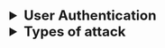 <details >
 <summary style="font-size: x-large; font-weight: bold">User Authentication</summary>

<details >
 <summary style="font-size: large; font-weight: bold">Backend Aspect</summary>
![img_22.png](img_22.png)

### Session
1. Stateful
2. Good for Monolithic Application
3. Latency issue
4. The Server has full control on closing the session
![img_21.png](img_21.png)

### JWT
1. Stateless
2. Good for Microservice Application
3. Server cannot revoke the token

![img_23.png](img_23.png)
#### HMAC
Single Key
![img_24.png](img_24.png)

### RSA or ECDSA
![img_25.png](img_25.png)

Referred Videos: 
1. https://www.youtube.com/watch?v=fyTxwIa-1U0
2. https://www.youtube.com/watch?v=UBUNrFtufWo

</details>


<details >
 <summary style="font-size: large; font-weight: bold">Frontend Aspect</summary>

1. In Session based authentication use cookies with HTTP-only.


2. Securely handling JWT tokens on the frontend is critical to maintaining the security of your application. Follow these best practices:

### 1. **Token Storage**
- **Avoid Local Storage**: Storing JWTs in local storage exposes them to cross-site scripting (XSS) attacks.
- **Use HTTP-Only Cookies**: Prefer storing JWTs in secure, HTTP-only cookies. These cookies cannot be accessed via JavaScript, reducing the risk of XSS attacks.

### 2. **Secure Transmission**
- **Always Use HTTPS**: Ensure all communication between your frontend and backend is encrypted using HTTPS to prevent man-in-the-middle (MITM) attacks.

### 3. **Token Expiration and Renewal**
- Set short expiration times for JWTs and implement **refresh tokens** securely for renewing expired access tokens.
- Store refresh tokens only in HTTP-only, secure cookies.

### 4. **Restrict Scope**
- Minimize the data stored in the JWT payload. Avoid sensitive information.
- Use claim-based scopes to restrict token usage to specific resources and operations.

### 6. **Prevent CSRF Attacks**
- Use CSRF tokens when JWTs are stored in cookies.
- Implement CORS policies that only allow requests from trusted origins.

### 7. **Logout and Revoke Tokens**
- Provide a way to revoke refresh tokens in case of a logout or breach.
- Use `iat` (issued at) claim and maintain a token blacklist on the server to invalidate tokens when necessary.

### 8. **Limit Token Lifespan**
- Use short-lived access tokens with strict expiration times.
- Regularly rotate keys used to sign the tokens and handle key expiration using `kid` in the header.

TODO: Read this in spare time: https://hasura.io/blog/best-practices-of-using-jwt-with-graphql
</details>

</details>


<details >
 <summary style="font-size: x-large; font-weight: bold">Types of attack</summary>

1. XSS 
2. CSRF 
3. IFrame Protection 
4. Security Headers 
5. Client-Storage Security 
6. Secure Communication (HTTPS)
7. Dependency Security 
8. Compliance and Regulations 
9. Input Validation and Sanitization 
10. Server-Side Request Forgery (SSRF)
11. Server-side JavaScript Injection (SSJI)
12. Feature Policy | Permissions-Policy 
13. Subresource Integrity (SRI)
14. Cross-Origin Resource Sharing (CORS)


<details >
 <summary style="font-size: large; font-weight: bold">XSS(Cross-Site Scripting)</summary>

![img.png](img.png)

### Type vulnerability
1. User session hacking
2. Unauthorized activities
3. Capturing keystrokes
4. Stealing critical information
5. Phishing attack

### How this attacks are possible?
1. If user is able to insert any script(JS) into your website then they can render there HTML,CSS & JS which can mimic like your website and do sort of attack mentioned here
2. This mostly happen through user input

![img_1.png](img_1.png)
https://github.com/namastedev/namaste-frontend-system-design/blob/master/Security/XSS/vulnerability/example1.html


<details >
 <summary style="font-size: large; font-weight: bold">User Session Hacking</summary>

```html
<!DOCTYPE html>
<html lang="en">
<head>
    <meta charset="UTF-8">
    <meta http-equiv="X-UA-Compatible" content="IE=edge">
    <meta name="viewport" content="width=device-width, initial-scale=1.0">
    <title>XSS Example</title>
</head>
<body>

<!-- Vulnerable Code -->
<div>
    Welcome, <span id="username"></span>!
 </div>

<script>
    // Function to set a cookie, mostly this will be set from server
    function setCookie(name, value, days) {
        const date = new Date();
        date.setTime(date.getTime() + (days * 24 * 60 * 60 * 1000));
        const expires = "expires=" + date.toUTCString();
        document.cookie = name + "=" + value + ";" + expires + ";path=/";
    }

    // Example: Set a cookie named "exampleCookie" with value "Hello, Cookie!" that expires in 7 days
    setCookie("exampleCookie", "Hello, Cookie!", 7);
</script>

<!-- Vulnerable Code -->
<script>
    const params = new URLSearchParams(window.location.search);
    const name = params.get('name');
    document.getElementById('username').innerHTML = `${name}`;
 </script>

</body>
</html>
```

Here user can pass malicious code in url param like below. We need to use `encodeURIComponent` to encode below code, so that special character interpreted correctly
![img_2.png](img_2.png)

Hacker able to hit his own server with our user cookies information. Cookies can be holding authorization details
which will help hacker to hijack the user session
![img_3.png](img_3.png)
User cookies hijacked by hacker.
![img_4.png](img_4.png)
</details>


<details >
 <summary style="font-size: large; font-weight: bold">Unauthorized activities</summary>

```html
<!DOCTYPE html>
<html lang="en">
  <head>
    <meta charset="UTF-8" />
    <meta http-equiv="X-UA-Compatible" content="IE=edge" />
    <meta name="viewport" content="width=device-width, initial-scale=1.0" />
    <title>XSS Example</title>
  </head>
  <body>
    <!-- Vulnerable Code -->
    <div>
      Welcome, <span id="username"></span>! TimeZone,
      <span id="timezone"></span>!
    </div>

    <script>
      // Function to set a cookie, mostly this will be set from server
      function setCookie(name, value, days) {
        const date = new Date();
        date.setTime(date.getTime() + days * 24 * 60 * 60 * 1000);
        const expires = "expires=" + date.toUTCString();
        document.cookie = name + "=" + value + ";" + expires + ";path=/";
      }

      // Example: Set a cookie named "exampleCookie" with value "Hello, Cookie!" that expires in 7 days
      setCookie("exampleCookie", "Hello, Cookie!", 7);
    </script>

    <!-- Vulnerable Code -->
    <script>
      const params = new URLSearchParams(window.location.search);
      const name = params.get("name");
      document.getElementById("username").innerHTML = name;
    </script>

    <script>
      function createPost(title, description) {
        var xhr = new XMLHttpRequest();
        xhr.open("POST", '/post', true);
        console.log(document.cookie);
        xhr.withCredentials = true;
        xhr.setRequestHeader(
          "Content-type",
          "application/x-www-form-urlencoded"
        );
        xhr.send(`txtName=${title}&mtxMessage=${description}`);
      }
    </script>
  </body>
</html>
```

![img_5.png](img_5.png)


Since Hacker was able to hit his own server with our user cookies information. So any unauthorized activities can be done by hacker.
</details>


<details >
 <summary style="font-size: large; font-weight: bold">Capturing Key strokes</summary>

Just like session we can pass malicious code which can track our user keystrokes activities and send it to hacker server
![img_6.png](img_6.png)
![img_7.png](img_7.png)
</details>


<details >
 <summary style="font-size: large; font-weight: bold">Stealing critical information</summary>

Same like above we can pass malicious code in params and it steals all user details by tacking whole HTML page
![img_8.png](img_8.png)
![img_9.png](img_9.png)
</details>


<details >
 <summary style="font-size: large; font-weight: bold">Phishing attack</summary>

Again like above malicious form was injected through params and now user was tricked thinking this real form and
might share their username and password which be sent to hacker
![img_10.png](img_10.png)
![img_12.png](img_12.png)
![img_13.png](img_13.png)
![img_11.png](img_11.png)
</details>


### Mitigation
1. List all possible way to take input 
2. In place of of innerHTML with “textContent” (For Older Browsers)
3. Escaping 
4. Use library like React 
5. Sanitize using DOMPurify 
6. CSP Headers (Content Security Policy)
7. Avoid using eval

![img_14.png](img_14.png)


<details >
 <summary style="font-size: large; font-weight: bold">Content Security Policy(CSP)</summary>


<details >
 <summary style="font-size: medium; font-weight: bold">Allowed Sources</summary>

```js
const express = require("express");

const PORT = 3010;
const app = express();

//CSP middleware
app.use((req, res, next) => {
    res.setHeader(
        'Content-Security-Policy',
        "default-src 'self';" + 
        "script-src 'self' http://unsecure.com;"
    );
    next();
})

app.use(express.static('public'));

app.get('/', (req, res) => {
    console.log(req.url);
    res.sendFile(__dirname + '/index.html');
});

app.listen(PORT, () => {
    console.log(`Server started at http://locolhost:${PORT}`);
});
```

- We above CSP policy `"default-src 'self';"` we can make sure that we don't allow any other source to load anything like images, js etc.
- If we want to allow any other sources then we add `script-src 'self' http://unsecure.com;`


Without Any CSP policy, we are able to load linked image here
![img_15.png](img_15.png)

With CSP policy, it was restricted
![img_16.png](img_16.png)
</details>


<details >
 <summary style="font-size: medium; font-weight: bold">Script Nonce</summary>

Middleware
```js
app.use((req, res, next) => {
    res.setHeader(
        'Content-Security-Policy',
        "default-src 'self';" + 
        "script-src 'self' 'nonce-randomKey' 'unsafe-inline' http://unsecure.com;"
    );
    next();
})
```

```html
<!DOCTYPE html>
<html lang="en">
<head>
    <meta charset="UTF-8">
    <meta name="viewport" content="width=device-width, initial-scale=1.0">
    <title>Document</title>
    <script src="http://unsecure.com/abc.js"></script>
    
    //script with nonce
    <script nonce="randomKey">
        console.log('My trusted code!')
    </script>

    <script>
        console.log('My non-trusted code!')
    </script>
</head>
<body>
    <h1>Page for CORS demo!</h1>
    <img src="https://media.licdn.com/dms/image/D5603AQGR_C2oAwVRBQ/profile-displayphoto-shrink_800_800/0/1673037498537?e=1707955200&v=beta&t=203QmhfiuDGKmUJORGy-qw-RKJQAtMzeTjw3sDR3xbo" />
</body>
</html>
```

Here with above CSP set are able to execute only `trusted code` which has `nonce` set
![img_18.png](img_18.png)
![img_20.png](img_20.png)
![img_19.png](img_19.png)
</details>


<details >
 <summary style="font-size: medium; font-weight: bold">Report-only mode</summary>

- Works only on HTTPS
- `report-to default; report-uri URL`
</details>

</details>

</details>


<details >
 <summary style="font-size: large; font-weight: bold">Cross-Site Request Forgery (CSRF)</summary>

![img_28.png](img_28.png)
![img_29.png](img_29.png)

1. If you click on any such phishing link like above it will redirect you to your bank website, 
then scammer can steal your money if you are logged in to your bank website.  
2. Scammer can steal your money by making `GET` or `POST` request in whatever way your API is designed. 
Since you are already logged in to your bank website, session or JWT will be sent to server and since 
these REST API call are Stateless, so it does not really matter how you call these API, it won't be able to identify any phishing call.

![img_26.png](img_26.png)

![img_27.png](img_27.png)

1. `GET` request are quite simple to make, hence never design your APIs where modification are done by `GET` request
2. `POST` request are more complex to make, but they can also be done by hiding `acc` and `amount` information in hidden input
like in the above example 

### Mitigations

1. Anti-CSRF token
    1. Each we logged into the bank website, a csrf-token will be generated by backend and sent to the frontend.
    Frontend will store this csrf-token in script variable and send it to backend in each request.
    2. By this any other call to server which is not from bank webiste frontend will not be able to send csrf-token 
       and won't be able to make any successful request to backend.
   3. ![img_30.png](img_30.png)
2. SameSite Cookies
   1. With this backend will not perform any action if call was not from bank frontend. Any other redirected link will be rejected 
   2. ![img_31.png](img_31.png)
3. Referer-based Validate
   1. This same like sameSite cookies, any other website redirect referred server calls will be rejected. Though this can be bypassed by calling through POSTMAN
   2. Below highlighted URL shows from where this call was redirected
   3. ![img_32.png](img_32.png)
   4. ![img_33.png](img_33.png)
4. Use Captcha
5. CSP Header
</details>
</details>
